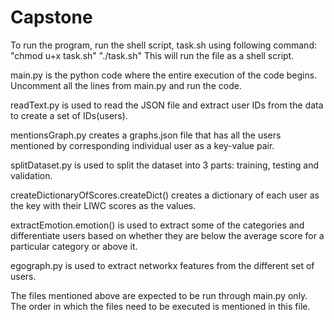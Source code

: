 # Capstone

To run the program, run the shell script, task.sh using following command:
"chmod u+x task.sh"
"./task.sh"
This will run the file as a shell script.

main.py is the python code where the entire execution of the code begins. Uncomment all the lines from main.py and run the code.

readText.py is used to read the JSON file and extract user IDs from the data to create a set of IDs(users).

mentionsGraph.py creates a graphs.json file that has all the users mentioned by corresponding individual user as a key-value pair.

splitDataset.py is used to split the dataset into 3 parts: training, testing and validation.

createDictionaryOfScores.createDict() creates a dictionary of each user as the key with their LIWC scores as the values.

extractEmotion.emotion() is used to extract some of the categories and differentiate users based on whether they are below the average score for a particular category or above it.

egograph.py is used to extract networkx features from the different set of users.

The files mentioned above are expected to be run through main.py only. The order in which the files need to be executed is mentioned in this file.
